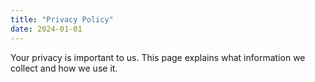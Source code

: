 ```yaml
---
title: "Privacy Policy"
date: 2024-01-01
---
```



Your privacy is important to us. This page explains what information we collect and how we use it.

<!-- Add your actual privacy policy content here -->